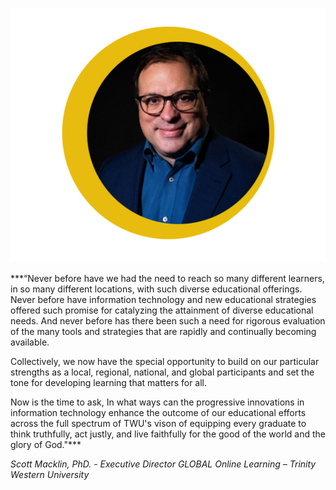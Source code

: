
<p align="center">
  <img src="ScottMacklin.jpg" alt="Scott Macklin" />
</p>

***“Never before have we had the need to reach so many different   learners, in so many different locations, with such diverse educational offerings. Never before have information technology and new educational strategies offered such promise for catalyzing the attainment of diverse educational needs. And never before has there been such a need for rigorous evaluation of the many tools and strategies that are rapidly and continually becoming available.

Collectively, we now have the special opportunity to build on our particular strengths as a local, regional, national, and global participants and set the tone for developing learning that matters for all.   

Now is the time to ask, In what ways can the progressive innovations in information technology enhance the outcome of our educational efforts across the full spectrum of TWU's vison of equipping every graduate to think truthfully, act justly, and live faithfully for the good of the world and the glory of God."***

_Scott Macklin, PhD. - Executive Director GLOBAL Online Learning – Trinity Western University_
